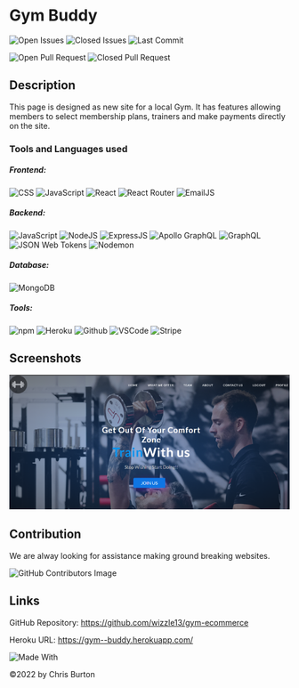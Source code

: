
  # Gym Buddy
  

![Open Issues](https://img.shields.io/github/issues-raw/wizzle13/gym-ecommerce?style=plastic)
![Closed Issues](https://img.shields.io/github/issues-closed-raw/wizzle13/gym-ecommerce?label=Closed%20Issues&style=plastic)
![Last Commit](https://img.shields.io/github/last-commit/wizzle13/gym-ecommerce?style=plastic)

![Open Pull Request](https://img.shields.io/github/issues-pr/wizzle13/gym-ecommerce?style=plastic)
![Closed Pull Request](https://img.shields.io/github/issues-pr-closed/wizzle13/gym-ecommerce?style=plastic)
  
  ## Description
  This page is designed as new site for a local Gym. It has features allowing members to select membership plans, trainers and make payments directly on the site.

  ### Tools and Languages used
  ##### Frontend:
![CSS](https://img.shields.io/badge/CSS3-1572B6?style=plastic&logo=css3&logoColor=white)
![JavaScript](https://img.shields.io/badge/-JavaScript-F7DF1E?style=plastic&logo=Javascript&logoColor=white)
![React](https://img.shields.io/badge/React-20232A?style=plastic&logo=react&logoColor=61DAFB)
![React Router](https://img.shields.io/badge/React_Router-CA4245?style=plastic&logo=reactrouter&logoColor=61DAFB)
![EmailJS](https://img.shields.io/badge/EmailJS-1572B6?style=plastic&logo=EmailJS&logoColor=61DAFB)

  ##### Backend:
![JavaScript](https://img.shields.io/badge/-JavaScript-F7DF1E?style=plastic&logo=Javascript&logoColor=white)
![NodeJS](https://img.shields.io/badge/Node.js-43853D?style=plastic&logo=node.js&logoColor=white)
![ExpressJS](https://img.shields.io/badge/Express.js-404D59?style=plastic&logo=express&logoColor=white)
![Apollo GraphQL](https://img.shields.io/badge/Apollo_Graph_QL-311C87?style=plastic&logo=apollographql&logoColor=white)
![GraphQL](https://img.shields.io/badge/Graph_QL-E10098?style=plastic&logo=graphql&logoColor=white)
![JSON Web Tokens](https://img.shields.io/badge/JSON_Web_Tokens-000000?style=plastic&logo=JSONWebTokens&logoColor=white)
![Nodemon](https://img.shields.io/badge/Nodemon-76D04B?style=plastic&logo=Nodemon&logoColor=white)

  ##### Database:
![MongoDB](https://img.shields.io/badge/MongoDB-4EA94B?style=plastic&logo=mongodb&logoColor=white)
  ##### Tools:
![npm](https://img.shields.io/badge/npm-CB3837?style=plastic&logo=npm&logoColor=white)
![Heroku](https://img.shields.io/badge/Heroku-430098?style=plastic&logo=heroku&logoColor=white)
![Github](https://img.shields.io/badge/GitHub-100000?plastic&logo=github&logoColor=white)
![VSCode](https://img.shields.io/badge/VSCode-007ACC?plastic&logo=visualstudiocode&logoColor=white)
![Stripe](https://img.shields.io/badge/Stripe-008CDD?style=plastic&logo=Stripe&logoColor=white)

  
  ## Screenshots
<img src="./screenshot.png">

  ## Contribution
We are alway looking for assistance making ground breaking websites.

![GitHub Contributors Image](https://contrib.rocks/image?repo=wizzle13/gym-ecommerce)
    

  

  ## Links
  GitHub Repository: https://github.com/wizzle13/gym-ecommerce

  Heroku URL: https://gym--buddy.herokuapp.com/


![Made With](https://img.shields.io/badge/Made%20with-Ultimate%20README%20Generator-blue?style=plastic)

  &copy;2022 by Chris Burton
